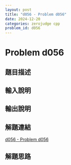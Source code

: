 ```yaml
---
layout: post
title: "d056 - Problem d056"
date: 2024-12-20
categories: zerojudge cpp
problem_id: d056
---
```


# Problem d056

## 題目描述



## 輸入說明



## 輸出說明



## 解題連結

[d056 - Problem d056](https://zerojudge.tw/ShowProblem?problemid=d056)

## 解題思路

